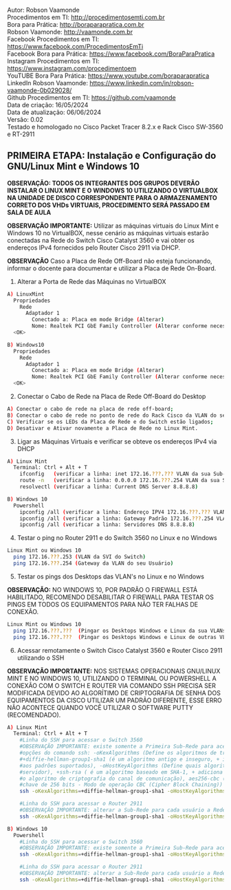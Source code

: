 Autor: Robson Vaamonde<br>
Procedimentos em TI: http://procedimentosemti.com.br<br>
Bora para Prática: http://boraparapratica.com.br<br>
Robson Vaamonde: http://vaamonde.com.br<br>
Facebook Procedimentos em TI: https://www.facebook.com/ProcedimentosEmTi<br>
Facebook Bora para Prática: https://www.facebook.com/BoraParaPratica<br>
Instagram Procedimentos em TI: https://www.instagram.com/procedimentoem<br>
YouTUBE Bora Para Prática: https://www.youtube.com/boraparapratica<br>
LinkedIn Robson Vaamonde: https://www.linkedin.com/in/robson-vaamonde-0b029028/<br>
Github Procedimentos em TI: https://github.com/vaamonde<br>
Data de criação: 16/05/2024<br>
Data de atualização: 06/06/2024<br>
Versão: 0.02<br>
Testado e homologado no Cisco Packet Tracer 8.2.x e Rack Cisco SW-3560 e RT-2911

## PRIMEIRA ETAPA: Instalação e Configuração do GNU/Linux Mint e Windows 10

**OBSERVAÇÃO: TODOS OS INTEGRANTES DOS GRUPOS DEVERÃO INSTALAR O LINUX MINT E O WINDOWS 10 UTILIZANDO O VIRTUALBOX NA UNIDADE DE DISCO CORRESPONDENTE PARA O ARMAZENAMENTO CORRETO DOS VHDs VIRTUAIS, PROCEDIMENTO SERÁ PASSADO EM SALA DE AULA**

**OBSERVAÇÃO IMPORTANTE:** Utilizar as máquinas virtuais do Linux Mint e Windows 10 no VirtualBOX, nesse cenário as máquinas virtuais estarão conectadas na Rede do Switch Cisco Catalyst 3560 e vai obter os endereços IPv4 fornecidos pelo Router Cisco 2911 via DHCP.

**OBSERVAÇÃO** Caso a Placa de Rede Off-Board não esteja funcionando, informar o docente para documentar e utilizar a Placa de Rede On-Board.

01. Alterar a Porta de Rede das Máquinas no VirtualBOX

```bash
A) LinuxMint
  Propriedades
    Rede
      Adaptador 1
        Conectado a: Placa em mode Bridge (Alterar)
        Nome: Realtek PCI GbE Family Controller (Alterar conforme necessidade)
  <OK>

B) Windows10
  Propriedades
    Rede
      Adaptador 1
        Conectado a: Placa em mode Bridge (Alterar)
        Nome: Realtek PCI GbE Family Controller (Alterar conforme necessidade)
  <OK>
```

02. Conectar o Cabo de Rede na Placa de Rede Off-Board do Desktop

```bash
A) Conectar o cabo de rede na placa de rede off-board;
B) Conectar o cabo de rede no ponto de rede do Rack Cisco da VLAN do seu usuário;
C) Verificar se os LEDs da Placa de Rede e do Switch estão ligados;
D) Desativar e Ativar novamente a Placa de Rede no Linux Mint.
```

03. Ligar as Máquinas Virtuais e verificar se obteve os endereços IPv4 via DHCP

```bash
A) Linux Mint
  Terminal: Ctrl + Alt + T 
    ifconfig   (verificar a linha: inet 172.16.???.??? VLAN da sua Sub-Rede)
    route -n   (verificar a linha: 0.0.0.0 172.16.???.254 VLAN da sua Sub-Rede)
    resolvectl (verificar a linha: Current DNS Server 8.8.8.8)

B) Windows 10
  Powershell
    ipconfig /all (verificar a linha: Endereço IPV4 172.16.???.??? VLAN da sua Sub-Rede)
    ipconfig /all (verificar a linha: Gateway Padrão 172.16.???.254 VLAN da sua Sub-Rede)
    ipconfig /all (verificar a linha: Servidores DNS 8.8.8.8)
```

04. Testar o ping no Router 2911 e do Switch 3560 no Linux e no Windows

```bash
Linux Mint ou Windows 10 
  ping 172.16.???.253 (VLAN da SVI do Switch)
  ping 172.16.???.254 (Gateway da VLAN do seu Usuário)
```

05. Testar os pings dos Desktops das VLAN's no Linux e no Windows

**OBSERVAÇÃO:** NO WINDOWS 10, POR PADRÃO O FIREWALL ESTÁ HABILITADO, RECOMENDO DESABILITAR O FIREWALL PARA TESTAR OS PINGS EM TODOS OS EQUIPAMENTOS PARA NÃO TER FALHAS DE CONEXÃO.

```bash
Linux Mint ou Windows 10 
  ping 172.16.???.???  (Pingar os Desktops Windows e Linux da sua VLANs)
  ping 172.16.???.???  (Pingar os Desktops Windows e Linux de outras VLANs)
```

06. Acessar remotamente o Switch Cisco Catalyst 3560 e Router Cisco 2911 utilizando o SSH

**OBSERVAÇÃO IMPORTANTE:** NOS SISTEMAS OPERACIONAIS GNU/LINUX MINT E NO WINDOWS 10, UTILIZANDO O TERMINAL OU POWERSHELL A CONEXÃO COM O SWITCH E ROUTER VIA COMANDO SSH PRECISA SER MODIFICADA DEVIDO AO ALGORÍTIMO DE CRIPTOGRAFIA DE SENHA DOS EQUIPAMENTOS DA CISCO UTILIZAR UM PADRÃO DIFERENTE, ESSE ERRO NÃO ACONTECE QUANDO VOCÊ UTILIZAR O SOFTWARE PUTTY (RECOMENDADO).

```bash
A) Linux Mint
  Terminal: Ctrl + Alt + T
    #Linha do SSH para acessar o Switch 3560
    #OBSERVAÇÃO IMPORTANTE: existe somente a Primeira Sub-Rede para acessar o Switch
    #opções do comando ssh: -oKexAlgorithms (Define os algoritmos de troca de chaves  Key Exchange Algorithms - Kex),
    #+diffie-hellman-group1-sha1 (é um algoritmo antigo e inseguro, + indica que esse algoritmo está sendo adicionado
    #aos padrões suportados), -oHostKeyAlgorithms (Define quais algoritmos podem ser usados para validar a chave do 
    #servidor), +ssh-rsa ( é um algoritmo baseado em SHA-1, + adiciona esse algoritmo à lista de suportados), -c (Define
    #o algoritmo de criptografia do canal de comunicação), aes256-cbc (AES (Advanced Encryption Standard) com uma 
    #chave de 256 bits - Modo de operação CBC (Cipher Block Chaining))
    ssh -oKexAlgorithms=+diffie-hellman-group1-sha1 -oHostKeyAlgorithms=+ssh-rsa -c aes256-cbc seu_usuario@172.16.???.253

    #Linha do SSH para acessar o Router 2911
    #OBSERVAÇÃO IMPORTANTE: alterar a Sub-Rede para cada usuário a Rede
    ssh -oKexAlgorithms=+diffie-hellman-group1-sha1 -oHostKeyAlgorithms=+ssh-rsa -c aes256-cbc seu_usuario@172.16.???.254

B) Windows 10
  Powershell
    #Linha do SSH para acessar o Switch 3560
    #OBSERVAÇÃO IMPORTANTE: existe somente a Primeira Sub-Rede para acessar o Switch
    ssh -oKexAlgorithms=+diffie-hellman-group1-sha1 -oHostKeyAlgorithms=+ssh-rsa -c aes256-cbc seu_usuario@172.16.???.253

    #Linha do SSH para acessar o Router 2911
    #OBSERVAÇÃO IMPORTANTE: alterar a Sub-Rede para cada usuário a Rede
    ssh -oKexAlgorithms=+diffie-hellman-group1-sha1 -oHostKeyAlgorithms=+ssh-rsa -c aes256-cbc seu_usuario@172.16.???.254
```